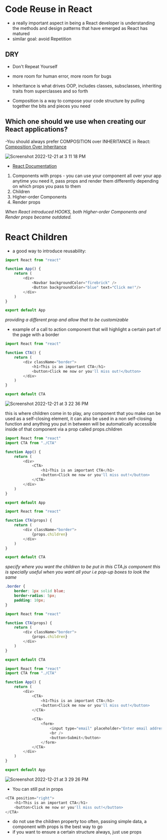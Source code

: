 # Code Reuse in React

- a really important aspect in being a React developer is understanding the methods and design patterns that have emerged as React has matured
- similar goal: avoid Repetition

## DRY

- Don't Repeat Yourself
- more room for human error, more room for bugs

- Inheritance is what drives OOP, includes classes, subsclasses, inheriting traits from superclasses and so forth
- Composition is a way to compose your code structure by pulling together the bits and pieces you need

## Which one should we use when creating our React applications?

-You should always prefer COMPOSITION over INHERITANCE in React: [Composition Over Inheritance](https://www.youtube.com/watch?v=wfMtDGfHWpA)

![Screenshot 2022-12-21 at 3 11 18 PM](https://user-images.githubusercontent.com/89284873/209003419-a1a67ec5-e28f-4272-9e20-395a8f7abe58.png)

- [React Documentation](https://reactjs.org/docs/composition-vs-inheritance.html#so-what-about-inheritance)

1. Components with props - you can use your component all over your app anytime you need it, pass props and render them differently depending on which props you pass to them
2. Children
3. Higher-order Components
4. Render props

*When React introduced HOOKS, both Higher-order Components and Render props became outdated.*

# React Children

- a good way to introduce reusability:

```js
import React from "react"

function App() {
    return (
        <div>
            <Navbar backgroundColor="firebrick" />
            <Button backgroundColor="blue" text="Click me!"/>
        </div>
    )
}

export default App
```

*providing a different prop and allow that to be customizable*

- example of a call to action component that will highlight a certain part of the page with a border

```js
import React from "react"

function CTA() {
    return (
        <div className="border">
            <h1>This is an important CTA</h1>
            <button>Click me now or you'll miss out!</button>
        </div>
    )
}

export default CTA
```

![Screenshot 2022-12-21 at 3 22 36 PM](https://user-images.githubusercontent.com/89284873/209004948-beeef9e5-3c5b-4e77-bfca-3b3180b02a0d.png)

this is where children come in to play, any component that you make can be used as a self-closing element, it can also be used in a non self-closing function and anything you put in between will be automatically accessible inside of that component via a prop called props.children

```App.js
import React from "react"
import CTA from "./CTA"

function App() {
    return (
        <div>
            <CTA>
                <h1>This is an important CTA</h1>
                <button>Click me now or you'll miss out!</button>
            </CTA>
        </div>
    )
}

export default App
```

```CTA.js
import React from "react"

function CTA(props) {
    return (
        <div className="border">
            {props.children}
        </div>
    )
}

export default CTA
```

*specify where you want the children to be put in this CTA.js component*
*this is specially useful when you want all your i.e pop-up boxes to look the same*

```css
.border {
    border: 1px solid blue;
    border-radius: 5px;
    padding: 10px;
}
```

```js
import React from "react"

function CTA(props) {
    return (
        <div className="border">
            {props.children}
        </div>
    )
}

export default CTA
```

```js
import React from "react"
import CTA from "./CTA"

function App() {
    return (
        <div>
            <CTA>
                <h1>This is an important CTA</h1>
                <button>Click me now or you'll miss out!</button>
            </CTA>
            
            <CTA>
                <form>
                    <input type="email" placeholder="Enter email address here"/>
                    <br />
                    <button>Submit</button>
                </form>
            </CTA>
        </div>
    )
}

export default App
```

![Screenshot 2022-12-21 at 3 29 26 PM](https://user-images.githubusercontent.com/89284873/209005906-f8d98e74-04c7-47b0-b5f5-817cbfe3a09a.png)

- You can still put in props

```js
<CTA position="right">
    <h1>This is an important CTA</h1>
    <button>Click me now or you'll miss out!</button>
</CTA>
```       

- do not use the children property too often, passing simple data, a component with props is the best way to go
- if you want to ensure a certain structure always, just use props

